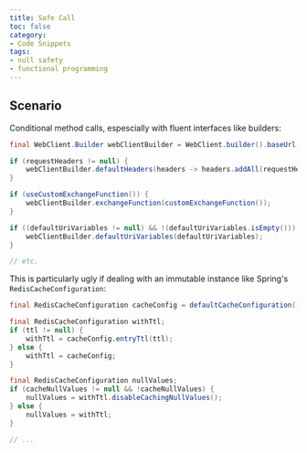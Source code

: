 ```yaml
---
title: Safe Call
toc: false
category:
- Code Snippets
tags:
- null safety
- functional programming
---
```


## Scenario
Conditional method calls, espescially with fluent interfaces like builders:

```java
final WebClient.Builder webClientBuilder = WebClient.builder().baseUrl("https://test.url");

if (requestHeaders != null) {
    webClientBuilder.defaultHeaders(headers -> headers.addAll(requestHeaders));
}

if (useCustomExchangeFunction()) {
    webClientBuilder.exchangeFunction(customExchangeFunction());
}

if ((defaultUriVariables != null) && !(defaultUriVariables.isEmpty())) {
    webClientBuilder.defaultUriVariables(defaultUriVariables);
}

// etc.
```

This is particularly ugly if dealing with an immutable instance like Spring's `RedisCacheConfiguration`:

```java
final RedisCacheConfiguration cacheConfig = defaultCacheConfiguration();

final RedisCacheConfiguration withTtl;
if (ttl != null) {
    withTtl = cacheConfig.entryTtl(ttl);
} else {
    withTtl = cacheConfig;
}

final RedisCacheConfiguration nullValues;
if (cacheNullValues != null && !cacheNullValues) {
    nullValues = withTtl.disableCachingNullValues();
} else {
    nullValues = withTtl;
}

// ...
```

